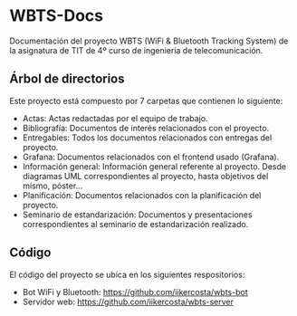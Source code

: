 # WBTS-Docs
Documentación del proyecto WBTS (WiFi & Bluetooth Tracking System) de la asignatura de TIT de 4º curso de ingenieria de telecomunicación.

## Árbol de directorios

Este proyecto está compuesto por 7 carpetas que contienen lo siguiente:
- Actas: Actas redactadas por el equipo de trabajo.
- Bibliografía: Documentos de interés relacionados con el proyecto.
- Entregables: Todos los documentos relacionados con entregas del proyecto.
- Grafana: Documentos relacionados con el frontend usado (Grafana).
- Información general: Información general referente al proyecto. Desde diagramas UML correspondientes al proyecto, hasta objetivos del mismo, póster...
- Planificación: Documentos relacionados con la planificación del proyecto.
- Seminario de estandarización: Documentos y presentaciones correspondientes al seminario de estandarización realizado.

## Código

El código del proyecto se ubica en los siguientes respositorios:
- Bot WiFi y Bluetooth: https://github.com/iikercosta/wbts-bot
- Servidor web: https://github.com/iikercosta/wbts-server
